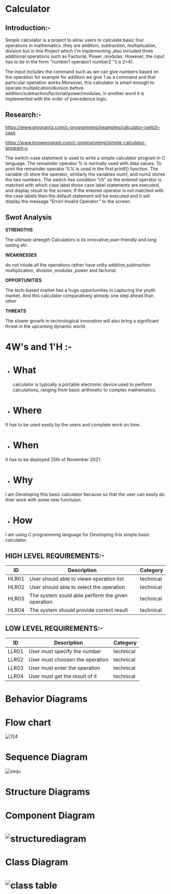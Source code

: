 # Calculator  

## Introduction:-   
Simple calculator is a project to allow users to calculate basic four operations in mathematics ,they are addition, subtraction, multiplication, division but in this Project
which I'm Implementing ,also included three additional operations such as Factorial, Power ,modulas .However, the input has to be in the form "number1 operator1 number2
"(i.e 2+4).    

The input includes the command such as we can give numbers based on the operation for example for addition we give 1 as a command and that particular operation works.Moreover, this calculator is smart enough to operate multiplication/division before addition/subtraction/factorial/power/modulas, in another word it is implemented with the
order of precedence logic.    

## Research:-  

https://www.programiz.com/c-programming/examples/calculator-switch-case  

https://www.knowprogram.com/c-programming/simple-calculator-program-c  

The switch-case statement is used to write a simple calculator program in C language. The remainder operator % is normally used with data values. To print the remainder
operator %% is used in the first printf() function. The variable ch store the operator, similarly the variables num1, and num2 stores the two numbers. The switch has condition “ch” so the entered operator is matched with which case label those case label statements are executed, and display result to the screen. If the entered operator is not matched with the case labels then the default statement will be executed and it will display the message “Error! Invalid Operator.” to the screen.  

## Swot Analysis

 
**STRENGTHS**   
  
  
The ultimate strength Calculators is its innovative,user-friendly and long
lasting etc..    

**WEAKNESSES**  

do not inlude all the operations rather have onlty addition,subtraction
multiplication, division ,modulas ,power and factorial.    

**OPPORTUNITIES**    


The tech-based market has a huge opportunities in capturing the youth
market. And this calculator comparatively already one step ahead than
other    

**THREATS**  

The slower growth in technological innovation will also bring a significant
threat in the upcoming dynamic world.

# 4W's and 1'H :-

- # What
  calculator is typically a portable electronic device used to perform calculations, ranging from basic arithmetic to complex mathematics.
- # Where

It has to be used easily by the users and complete work on time.

- # When

It has to be deployed 25th of November 2021.

- # Why

I am Developing this basic calculator because so that the user can easily do thier work with some new functuion. 

- # How

I am using C programming language for Developing this simple basic calculator.


## HIGH LEVEL REQUIREMENTS:-
| ID | Description | Category | 
| ----- | ----- | ------- | 
|HLR01|User should able to viewe operation list|technical|  
|HLR02|User should able to select the operation|technical|
|HLR03|The system sould able perform the given operation	|technical|
|HLR04|The system should provide correct result|technical|

## LOW LEVEL REQUIREMENTS:-
| ID | Description | Category | 
| ----- | ----- | ------- |
|LLR01|User must specify the number|technical|  
|LLR02|User must choosen the operation|technical|
|LLR03|User must enter the operation|technical|
|LLR04|User must get the result of it|technical|

# Behavior Diagrams
   
# Flow chart
![124](https://user-images.githubusercontent.com/63248297/143033971-c7fde7da-f1d1-4a32-8563-d88db4ca546d.png)


# Sequence Diagram  

![sequ](https://user-images.githubusercontent.com/69413922/132314320-aa51bc80-b064-426d-b426-00aa928d859c.png)


# Structure Diagrams
# Component Diagram   

# ![structurediagram](https://user-images.githubusercontent.com/63248297/143031329-d5594047-e3bf-4d31-87ef-9e83bba51f4d.JPG)


  
# Class Diagram  
# ![class table](https://user-images.githubusercontent.com/63248297/143068692-ea08798c-f491-4419-a6f0-ab3057a89d39.JPG)





